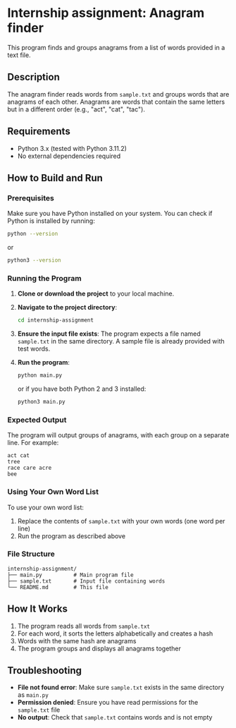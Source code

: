 # Internship assignment: Anagram finder

This program finds and groups anagrams from a list of words provided in a text file.

## Description

The anagram finder reads words from `sample.txt` and groups words that are anagrams of each other. Anagrams are words that contain the same letters but in a different order (e.g., "act", "cat", "tac").

## Requirements

- Python 3.x (tested with Python 3.11.2)
- No external dependencies required

## How to Build and Run

### Prerequisites

Make sure you have Python installed on your system. You can check if Python is installed by running:

```bash
python --version
```

or

```bash
python3 --version
```

### Running the Program

1. **Clone or download the project** to your local machine.

2. **Navigate to the project directory**:

   ```bash
   cd internship-assignment
   ```

3. **Ensure the input file exists**: The program expects a file named `sample.txt` in the same directory. A sample file is already provided with test words.

4. **Run the program**:
   ```bash
   python main.py
   ```
   or if you have both Python 2 and 3 installed:
   ```bash
   python3 main.py
   ```

### Expected Output

The program will output groups of anagrams, with each group on a separate line. For example:

```
act cat
tree
race care acre
bee
```

### Using Your Own Word List

To use your own word list:

1. Replace the contents of `sample.txt` with your own words (one word per line)
2. Run the program as described above

### File Structure

```
internship-assignment/
├── main.py          # Main program file
├── sample.txt       # Input file containing words
└── README.md        # This file
```

## How It Works

1. The program reads all words from `sample.txt`
2. For each word, it sorts the letters alphabetically and creates a hash
3. Words with the same hash are anagrams
4. The program groups and displays all anagrams together

## Troubleshooting

- **File not found error**: Make sure `sample.txt` exists in the same directory as `main.py`
- **Permission denied**: Ensure you have read permissions for the `sample.txt` file
- **No output**: Check that `sample.txt` contains words and is not empty
